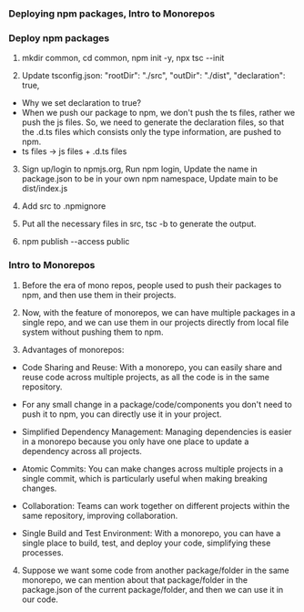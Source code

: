 ### Deploying npm packages, Intro to Monorepos


### Deploy npm packages

1. mkdir common, cd common, npm init -y, npx tsc --init

2. Update tsconfig.json:
"rootDir": "./src",
"outDir": "./dist",
"declaration": true,
- Why we set declaration to true?
- When we push our package to npm, we don't push the ts files, rather we push the js files. So, we need to generate the declaration files, so that the .d.ts files which consists only the type information, are pushed to npm.
- ts files -> js files + .d.ts files

3. Sign up/login to npmjs.org, Run npm login, Update the name in package.json to be in your own npm namespace, Update main to be dist/index.js

4. Add src to .npmignore
5. Put all the necessary files in src, tsc -b to generate the output.
6. npm publish --access public


### Intro to Monorepos

1. Before the era of mono repos, people used to push their packages to npm, and then use them in their projects.

2. Now, with the feature of monorepos, we can have multiple packages in a single repo, and we can use them in our projects directly from local file system without pushing them to npm.

3. Advantages of monorepos:
- Code Sharing and Reuse: With a monorepo, you can easily share and reuse code across multiple projects, as all the code is in the same repository.

- For any small change in a package/code/components you don't need to push it to npm, you can directly use it in your project.

- Simplified Dependency Management: Managing dependencies is easier in a monorepo because you only have one place to update a dependency across all projects.

- Atomic Commits: You can make changes across multiple projects in a single commit, which is particularly useful when making breaking changes.

- Collaboration: Teams can work together on different projects within the same repository, improving collaboration.

- Single Build and Test Environment: With a monorepo, you can have a single place to build, test, and deploy your code, simplifying these processes.

4. Suppose we want some code from another package/folder in the same monorepo, we can mention about that package/folder in the package.json of the current package/folder, and then we can use it in our code.